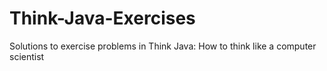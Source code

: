 # Think-Java-Exercises
Solutions to exercise problems in Think Java: How to think like a computer scientist
